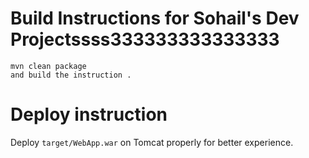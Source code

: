 

# Build Instructions for Sohail's Dev Projectssss333333333333333


```
mvn clean package
and build the instruction .
```

# Deploy instruction

Deploy ```target/WebApp.war``` on Tomcat properly for better experience.

